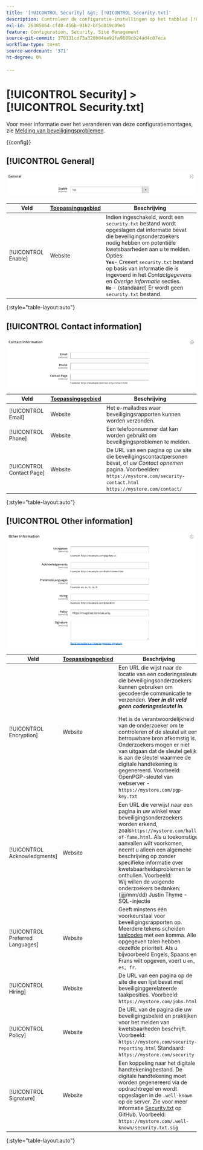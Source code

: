 ```yaml
---
title: '[!UICONTROL Security] &gt; [!UICONTROL Security.txt]'
description: Controleer de configuratie-instellingen op het tabblad [!UICONTROL Security] &gt; [!UICONTROL Security.txt] pagina van de Commerce Admin.
exl-id: 26385864-cfd8-456b-91b2-bf5d019c09e1
feature: Configuration, Security, Site Management
source-git-commit: 370131cd73a320b04ee92fa9609cb24ad4c07eca
workflow-type: tm+mt
source-wordcount: '371'
ht-degree: 0%

---
```


# [!UICONTROL Security] > [!UICONTROL Security.txt]

Voor meer informatie over het veranderen van deze configuratiemontages, zie [Melding van beveiligingsproblemen](../../systems/security-issue-reporting.md).

{{config}}

## [!UICONTROL General]

![Algemeen](./assets/txt-general.png)<!-- zoom -->

| Veld | [Toepassingsgebied](../../getting-started/websites-stores-views.md#scope-settings) | Beschrijving |
|--- |--- |--- |
| [!UICONTROL Enable] | Website | Indien ingeschakeld, wordt een `security.txt` bestand wordt opgeslagen dat informatie bevat die beveiligingsonderzoekers nodig hebben om potentiële kwetsbaarheden aan u te melden. Opties:<br />**`Yes`**- Creeert `security.txt` bestand op basis van informatie die is ingevoerd in het _Contactgegevens_ en _Overige informatie_ secties.<br />**`No`** - (standaard) Er wordt geen `security.txt` bestand. |

{:style=&quot;table-layout:auto&quot;}

## [!UICONTROL Contact information]

![Contactgegevens](./assets/txt-contact-info.png)<!-- zoom -->

| Veld | [Toepassingsgebied](../../getting-started/websites-stores-views.md#scope-settings) | Beschrijving |
|--- |--- |--- |
| [!UICONTROL Email] | Website | Het e-mailadres waar beveiligingsrapporten kunnen worden verzonden. |
| [!UICONTROL Phone] | Website | Een telefoonnummer dat kan worden gebruikt om beveiligingsproblemen te melden. |
| [!UICONTROL Contact Page] | Website | De URL van een pagina op uw site die beveiligingscontactpersonen bevat, of uw _Contact opnemen_ pagina. Voorbeelden: <br/>`https://mystore.com/security-contact.html`<br/>`https://mystore.com/contact/` |

{:style=&quot;table-layout:auto&quot;}

## [!UICONTROL Other information]

![Overige informatie](./assets/txt-other-info.png)<!-- zoom -->

| Veld | [Toepassingsgebied](../../getting-started/websites-stores-views.md#scope-settings) | Beschrijving |
|--- |--- |--- |
| [!UICONTROL Encryption] | Website | Een URL die wijst naar de locatie van een coderingssleutel die beveiligingsonderzoekers kunnen gebruiken om gecodeerde communicatie te verzenden. _**Voer in dit veld geen coderingssleutel in.**_ <br/><br/>Het is de verantwoordelijkheid van de onderzoeker om te controleren of de sleutel uit een betrouwbare bron afkomstig is. Onderzoekers mogen er niet van uitgaan dat de sleutel gelijk is aan de sleutel waarmee de digitale handtekening is gegenereerd. Voorbeeld:<br />OpenPGP-sleutel van webserver - `https://mystore.com/pgp-key.txt` |
| [!UICONTROL Acknowledgments] | Website | Een URL die verwijst naar een pagina in uw winkel waar beveiligingsonderzoekers worden erkend, zoals`https://mystore.com/hall-of-fame.html`. Als u toekomstige aanvallen wilt voorkomen, neemt u alleen een algemene beschrijving op zonder specifieke informatie over kwetsbaarheidsproblemen te onthullen. Voorbeeld:<br />Wij willen de volgende onderzoekers bedanken:<br />(jjjj/mm/dd) Justin Thyme - SQL-injectie |
| [!UICONTROL Preferred Languages] | Website | Geeft minstens één voorkeurstaal voor beveiligingsrapporten op. Meerdere tekens scheiden [taalcodes](https://en.wikipedia.org/wiki/List_of_ISO_639-1_codes) met een komma. Alle opgegeven talen hebben dezelfde prioriteit. Als u bijvoorbeeld Engels, Spaans en Frans wilt opgeven, voert u `en, es, fr`. |
| [!UICONTROL Hiring] | Website | De URL van een pagina op de site die een lijst bevat met beveiliginggerelateerde taakposities. Voorbeeld: `https://mystore.com/jobs.html` |
| [!UICONTROL Policy] | Website | De URL van de pagina die uw beveiligingsbeleid en praktijken voor het melden van kwetsbaarheden beschrijft. Voorbeeld: `https://mystore.com/security-reporting.html` Standaard: `https://mystore.com/security` |
| [!UICONTROL Signature] | Website | Een koppeling naar het digitale handtekeningbestand. De digitale handtekening moet worden gegenereerd via de opdrachtregel en wordt opgeslagen in de `.well-known` op de server. Zie voor meer informatie [Security.txt](https://github.com/magento/security-package/blob/1.0-develop/Securitytxt/README.md) op GitHub. Voorbeeld: `https://mystore.com/.well-known/security.txt.sig` |

{:style=&quot;table-layout:auto&quot;}
